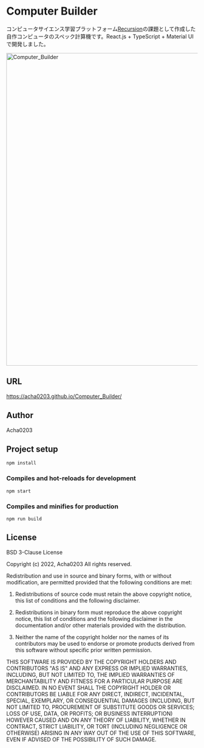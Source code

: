 # Computer Builder

コンピュータサイエンス学習プラットフォーム[Recursion](https://recursionist.io)の課題として作成した自作コンピュータのスペック計算機です。React.js + TypeScript + Material UIで開発しました。

<img width="822" alt="Computer_Builder" src="https://user-images.githubusercontent.com/74553433/192164362-987c3b37-eada-423c-aba0-efa7f9562199.png">

## URL

https://acha0203.github.io/Computer_Builder/

## Author

Acha0203

## Project setup

```shell
npm install
```

### Compiles and hot-reloads for development

```shell
npm start
```

### Compiles and minifies for production

```shell
npm run build
```

## License

BSD 3-Clause License

Copyright (c) 2022, Acha0203
All rights reserved.

Redistribution and use in source and binary forms, with or without modification, are permitted provided that the following conditions are met:

1. Redistributions of source code must retain the above copyright notice, this list of conditions and the following disclaimer.

2. Redistributions in binary form must reproduce the above copyright notice, this list of conditions and the following disclaimer in the documentation and/or other materials provided with the distribution.

3. Neither the name of the copyright holder nor the names of its contributors may be used to endorse or promote products derived from this software without specific prior written permission.

THIS SOFTWARE IS PROVIDED BY THE COPYRIGHT HOLDERS AND CONTRIBUTORS "AS IS" AND ANY EXPRESS OR IMPLIED WARRANTIES, INCLUDING, BUT NOT LIMITED TO, THE IMPLIED WARRANTIES OF MERCHANTABILITY AND FITNESS FOR A PARTICULAR PURPOSE ARE DISCLAIMED. IN NO EVENT SHALL THE COPYRIGHT HOLDER OR CONTRIBUTORS BE LIABLE FOR ANY DIRECT, INDIRECT, INCIDENTAL, SPECIAL, EXEMPLARY, OR CONSEQUENTIAL DAMAGES (INCLUDING, BUT NOT LIMITED TO, PROCUREMENT OF SUBSTITUTE GOODS OR SERVICES; LOSS OF USE, DATA, OR PROFITS; OR BUSINESS INTERRUPTION) HOWEVER CAUSED AND ON ANY THEORY OF LIABILITY, WHETHER IN CONTRACT, STRICT LIABILITY, OR TORT (INCLUDING NEGLIGENCE OR OTHERWISE) ARISING IN ANY WAY OUT OF THE USE OF THIS SOFTWARE, EVEN IF ADVISED OF THE POSSIBILITY OF SUCH DAMAGE.
